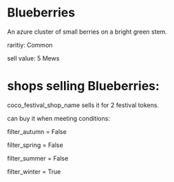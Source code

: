# Blueberries

An azure cluster of small berries on a bright green stem.

raritiy: Common

sell value: 5 Mews

# shops selling Blueberries:

coco_festival_shop_name sells it for 2 festival tokens.

can buy it when meeting conditions: 

filter_autumn = False

filter_spring = False

filter_summer = False

filter_winter = True